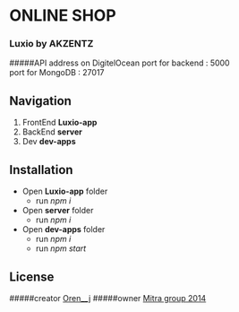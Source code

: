 # ONLINE SHOP
### Luxio by AKZENTZ
#####API address on DigitelOcean 
port for backend : 5000<br>
port for MongoDB : 27017

## Navigation
1. FrontEnd **Luxio-app**
2. BackEnd **server**
3. Dev **dev-apps**

## Installation
- Open **Luxio-app** folder
    - run *npm i*
- Open **server** folder
    - run *npm i*
- Open **dev-apps** folder
    - run *npm i*
    - run *npm start*

## License
#####creator
[Oren__j](https://www.linkedin.com/in/julia-orendovskyi-026a30b6)
#####owner
[Mitra group 2014](http://www.luxiogel.ru)